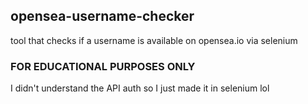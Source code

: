 ## opensea-username-checker
tool that checks if a username is available on opensea.io via selenium
### FOR EDUCATIONAL PURPOSES ONLY
I didn't understand the API auth so I just made it in selenium lol
